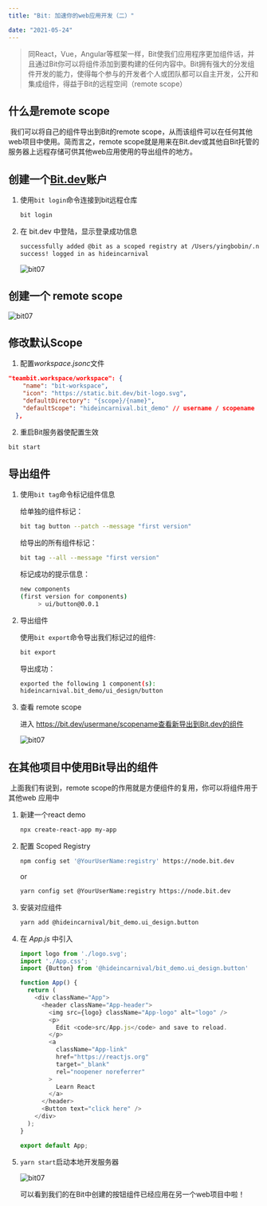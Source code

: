 ```yaml
---
title: "Bit: 加速你的web应用开发（二）"

date: "2021-05-24"
---
```

>同React，Vue，Angular等框架一样，Bit使我们应用程序更加组件话，并且通过Bit你可以将组件添加到要构建的任何内容中。Bit拥有强大的分发组件开发的能力，使得每个参与的开发者个人或团队都可以自主开发，公开和集成组件，得益于Bit的远程空间（remote scope）

## 什么是remote scope

​	我们可以将自己的组件导出到Bit的remote scope，从而该组件可以在任何其他web项目中使用。简而言之，remote scope就是用来在Bit.dev或其他自Bit托管的服务器上远程存储可供其他web应用使用的导出组件的地方。

## 创建一个[Bit.dev](https://bit.dev/)账户

1. 使用`bit login`命令连接到bit远程仓库

   ```bash
   bit login
   ```

2. 在 bit.dev 中登陆，显示登录成功信息

   ```bash
   successfully added @bit as a scoped registry at /Users/yingbobin/.npmrc
   success! logged in as hideincarnival
   ```

   ![bit07](https://bobbengo.oss-cn-hangzhou.aliyuncs.com/bit/bit07.png)

## 创建一个 remote scope 

![bit07](https://bobbengo.oss-cn-hangzhou.aliyuncs.com/bit/bit08.png)

## 修改默认Scope

1. 配置*workspace.jsonc*文件

```json
"teambit.workspace/workspace": {
    "name": "bit-workspace",
    "icon": "https://static.bit.dev/bit-logo.svg",
    "defaultDirectory": "{scope}/{name}",
    "defaultScope": "hideincarnival.bit_demo" // username / scopename
  },
```

2. 重启Bit服务器使配置生效

```bash
bit start
```

## 导出组件

1. 使用`bit tag`命令标记组件信息

   给单独的组件标记：

   ```bash
   bit tag button --patch --message "first version" 
   ```

   给导出的所有组件标记：

   ```bash
   bit tag --all --message "first version"
   ```

   标记成功的提示信息：

   ```bash
   new components
   (first version for components)
        > ui/button@0.0.1
   ```

2. 导出组件

   使用`bit export`命令导出我们标记过的组件:

   ```bash
   bit export
   ```

   导出成功：

   ```bash
   exported the following 1 component(s):
   hideincarnival.bit_demo/ui_design/button
   ```

3. 查看 remote scope

   进入 https://bit.dev/usermane/scopename查看新导出到Bit.dev的组件

   ![bit07](https://bobbengo.oss-cn-hangzhou.aliyuncs.com/bit/bit09.png)

## 在其他项目中使用Bit导出的组件

​	上面我们有说到，remote scope的作用就是方便组件的复用，你可以将组件用于其他web 应用中

1. 新建一个react demo

   ```bash
   npx create-react-app my-app
   ```

2. 配置 Scoped Registry

   ```bash
   npm config set '@YourUserName:registry' https://node.bit.dev
   ```

   or

   ```bash
   yarn config set @YourUserName:registry https://node.bit.dev
   ```

   

3. 安装对应组件

   ```bash
   yarn add @hideincarnival/bit_demo.ui_design.button
   ```

4. 在 *App.js* 中引入

   ```js
   import logo from './logo.svg';
   import './App.css';
   import {Button} from '@hideincarnival/bit_demo.ui_design.button'
   
   function App() {
     return (
       <div className="App">
         <header className="App-header">
           <img src={logo} className="App-logo" alt="logo" />
           <p>
             Edit <code>src/App.js</code> and save to reload.
           </p>
           <a
             className="App-link"
             href="https://reactjs.org"
             target="_blank"
             rel="noopener noreferrer"
           >
             Learn React
           </a>
         </header>
         <Button text="click here" />
       </div>
     );
   }
   
   export default App;
   
   ```

5. `yarn start`启动本地开发服务器

   ![bit07](https://bobbengo.oss-cn-hangzhou.aliyuncs.com/bit/bit10.png)

   可以看到我们的在Bit中创建的按钮组件已经应用在另一个web项目中啦！



